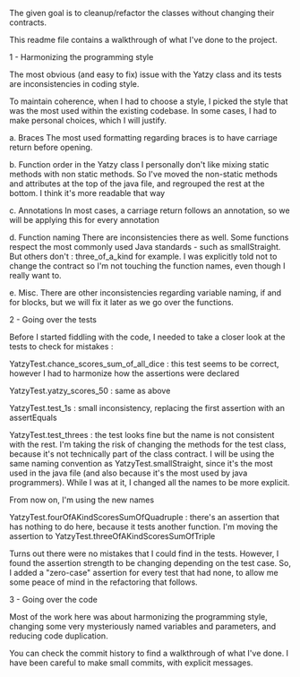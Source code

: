The given goal is to cleanup/refactor the classes without changing their contracts.

This readme file contains a walkthrough of what I've done to the project.

1 - Harmonizing the programming style

The most obvious (and easy to fix) issue with the Yatzy class and its tests are inconsistencies in coding style.

To maintain coherence, when I had to choose a style, I picked the style that was the most used within the existing
codebase. In some cases, I had to make personal choices, which I will justify.

   a. Braces
       The most used formatting regarding braces is to have carriage return before opening.

   b. Function order in the Yatzy class
       I personally don't like mixing static methods with non static methods. So I've moved the non-static methods and
       attributes at the top of the java file, and regrouped the rest at the bottom. I think it's more readable that
       way

   c. Annotations
       In most cases, a carriage return follows an annotation, so we will be applying this for every annotation

   d. Function naming
       There are inconsistencies there as well. Some functions respect the most commonly used Java standards - such as
       smallStraight. But others don't : three_of_a_kind for example. I was explicitly told not to change the contract
       so I'm not touching the function names, even though I really want to.

   e. Misc.
       There are other inconsistencies regarding variable naming, if and for blocks, but we will fix it later as we go
       over the functions.

2 - Going over the tests

Before I started fiddling with the code, I needed to take a closer look at the tests to check for mistakes :

   YatzyTest.chance_scores_sum_of_all_dice : this test seems to be correct, however I had to harmonize how the
   assertions were declared

   YatzyTest.yatzy_scores_50 : same as above

   YatzyTest.test_1s : small inconsistency, replacing the first assertion with an assertEquals

   YatzyTest.test_threes : the test looks fine but the name is not consistent with the rest. I'm taking the risk
   of changing the methods for the test class, because it's not technically part of the class contract. I will be using
   the same naming convention as YatzyTest.smallStraight, since it's the most used in the java file (and also because
   it's the most used by java programmers). While I was at it, I changed all the names to be more explicit.

   From now on, I'm using the new names

   YatzyTest.fourOfAKindScoresSumOfQuadruple : there's an assertion that has nothing to do here, because it tests
   another function. I'm moving the assertion to YatzyTest.threeOfAKindScoresSumOfTriple

Turns out there were no mistakes that I could find in the tests. However, I found the assertion strength to be changing
depending on the test case. So, I added a "zero-case" assertion for every test that had none, to allow me some peace of
mind in the refactoring that follows.

3 - Going over the code

Most of the work here was about harmonizing the programming style, changing some very mysteriously named variables and
parameters, and reducing code duplication.

You can check the commit history to find a walkthrough of what I've done. I have been careful to make small commits,
with explicit messages.
